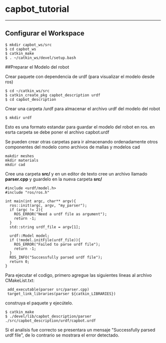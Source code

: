 # capbot_tutorial
___


## Configurar el Workspace 

```
$ mkdir capbot_ws/src
$ cd capbot_ws
$ catkin_make
$ . ~/catkin_ws/devel/setup.bash
```
##Preparar el Modelo del robot

Crear paquete con dependencia de urdf (para visualizar el modelo desde ros)
```
$ cd ~/catkin_ws/src
$ catkin_create_pkg capbot_description urdf
$ cd capbot_description
```
Crear una carpeta /urdf para almacenar el archivo urdf del modelo del robot

```
$ mkdir urdf
```
Esto es una formato estandar para guardar el modelo del robot en ros. en esrta carpeta se debe poner el archivo capbot.urdf

Se pueden crear otras carpetas para ir almacenando ordenadamente otros componentes del modelo como archivos de mallas y modelos cad
```
makdir meshes
mkdir materials
mkdir cad
```
Cree una carpeta **src/** y en un editor de texto cree un archivo llamado **parser.cpp** y guardelo en la nueva carpeta **src/**

```
#include <urdf/model.h>
#include "ros/ros.h"

int main(int argc, char** argv){
  ros::init(argc, argv, "my_parser");
  if (argc != 2){
    ROS_ERROR("Need a urdf file as argument");
    return -1;
  }
  std::string urdf_file = argv[1];

  urdf::Model model;
  if (!model.initFile(urdf_file)){
    ROS_ERROR("Failed to parse urdf file");
    return -1;
  }
  ROS_INFO("Successfully parsed urdf file");
  return 0;
}
```
Para ejecutar el codigo, primero agregue las siguientes líneas al archivo CMakeList.txt:
```
 add_executable(parser src/parser.cpp)
 target_link_libraries(parser ${catkin_LIBRARIES})
 ```

construya el paquete y ejecútelo.
```
$ catkin_make
$ ./devel/lib/capbot_description/parser ./src/capbot_description/urdf/capbot.urdf
```
Si el analisis fue correcto se presentara un mensaje "Successfully parsed urdf file", de lo contrario se mostrara el error detectado.


